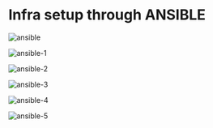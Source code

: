 # Infra setup through ANSIBLE

![ansible]()

![ansible-1]()

![ansible-2]()

![ansible-3]()

![ansible-4]()

![ansible-5]()
